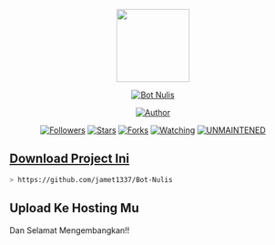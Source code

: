
<p align="center">
<img src="https://b.top4top.io/p_1833lzkex0.png" width="128" height="128"/>
</p>
<p align="center">
<a href="#"><img title="Bot Nulis" src="https://img.shields.io/badge/Bot Nulis-green?colorA=%23ff0000&colorB=%23017e40&style=for-the-badge"></a>
</p>
<p align="center">
<a href="https://github.com/jamet1337"><img title="Author" src="https://img.shields.io/badge/Author-Jamet1337-red.svg?style=for-the-badge&logo=github"></a>
</p>
<p align="center">
<a href="https://github.com/jamet1337/followers"><img title="Followers" src="https://img.shields.io/github/followers/jamet1337?color=blue&style=flat-square"></a>
<a href="https://github.com/jamet1337/Bot-Nulis/stargazers/"><img title="Stars" src="https://img.shields.io/github/stars/jamet1337/Bot-Nulis?color=red&style=flat-square"></a>
<a href="https://github.com/jamet1337/Bot-Nulis/network/members"><img title="Forks" src="https://img.shields.io/github/forks/jamet1337/Bot-Nulis?color=red&style=flat-square"></a>
<a href="https://github.com/jamet1337/Bot-Nulis/watchers"><img title="Watching" src="https://img.shields.io/github/watchers/jamet1337/Bot-Nulis?label=Watchers&color=blue&style=flat-square"></a>
<a href="#"><img title="UNMAINTENED" src="https://img.shields.io/badge/UNMAINTENED-YES-blue.svg"</a>
</p>

## Download Project Ini

```bash
> https://github.com/jamet1337/Bot-Nulis
```

## Upload Ke Hosting Mu
Dan Selamat Mengembangkan!!

